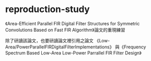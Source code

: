 # reproduction-study
《Area-Efficient Parallel FIR Digital Filter Structures for Symmetric Convolutions Based on Fast FIR Algorithm》論文的重現練習

除了研讀該論文，也要研讀論文裡引用之論文  《Low-Area/PowerParallelFIRDigitalFilterImplementations》
與《Frequency Spectrum Based Low-Area Low-Power Parrallel FIR Filter Design》



